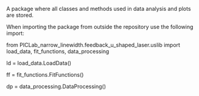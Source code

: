 A package where all classes and methods used in data analysis and plots are stored.

When importing the package from outside the repository use the following import:

from PICLab_narrow_linewidth.feedback_u_shaped_laser.uslib import load_data, fit_functions, data_processing


ld = load_data.LoadData()

ff = fit_functions.FitFunctions()

dp = data_processing.DataProcessing()


